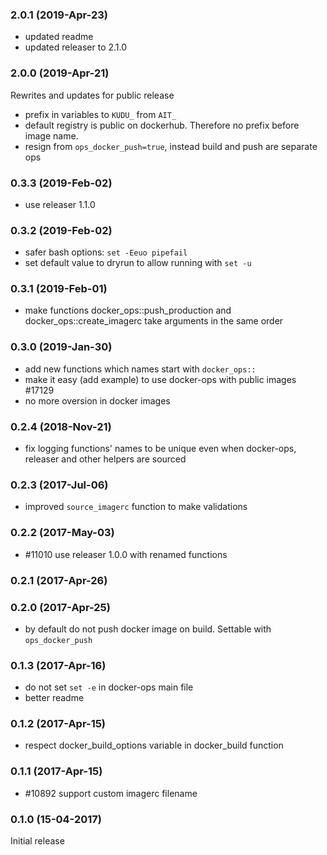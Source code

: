 ### 2.0.1 (2019-Apr-23)

 * updated readme
 * updated releaser to 2.1.0

### 2.0.0 (2019-Apr-21)

Rewrites and updates for public release
 * prefix in variables to `KUDU_` from `AIT_`
 * default registry is public on dockerhub. Therefore no prefix before image name.
 * resign from `ops_docker_push=true`, instead build and push are separate ops

### 0.3.3 (2019-Feb-02)

* use releaser 1.1.0

### 0.3.2 (2019-Feb-02)

* safer bash options: `set -Eeuo pipefail`
* set default value to dryrun to allow running with `set -u`

### 0.3.1 (2019-Feb-01)

* make functions docker_ops::push_production and docker_ops::create_imagerc
 take arguments in the same order

### 0.3.0 (2019-Jan-30)

* add new functions which names start with `docker_ops::`
* make it easy (add example) to use docker-ops with public images #17129
* no more oversion in docker images

### 0.2.4 (2018-Nov-21)

* fix logging functions' names to be unique even when docker-ops, releaser and
 other helpers are sourced

### 0.2.3 (2017-Jul-06)

* improved `source_imagerc` function to make validations

### 0.2.2 (2017-May-03)

* \#11010 use releaser 1.0.0 with renamed functions

### 0.2.1 (2017-Apr-26)
### 0.2.0 (2017-Apr-25)

* by default do not push docker image on build. Settable with `ops_docker_push`

### 0.1.3 (2017-Apr-16)

* do not set `set -e` in docker-ops main file
* better readme

### 0.1.2 (2017-Apr-15)

* respect docker_build_options variable in docker_build function

### 0.1.1 (2017-Apr-15)

* \#10892 support custom imagerc filename

### 0.1.0 (15-04-2017)

Initial release
